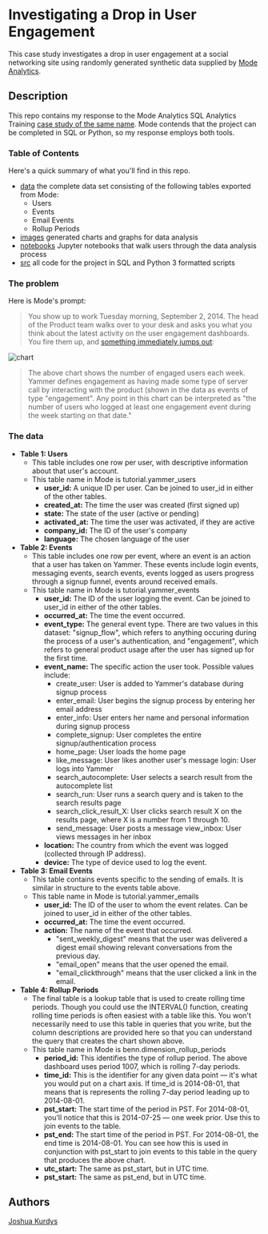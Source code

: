 # Investigating a Drop in User Engagement

This case study investigates a drop in user engagement at a social networking site using randomly generated synthetic data supplied by [Mode Analytics](https://mode.com/).

## Description

This repo contains my response to the Mode Analytics SQL Analytics Training [case study of the same name](https://mode.com/sql-tutorial/a-drop-in-user-engagement). Mode contends that the project can be completed in SQL or Python, so my response employs both tools.

### Table of Contents

Here's a quick summary of what you'll find in this repo.
* [data](https://github.com/jkurdys/yammer/tree/main/data) the complete data set consisting of the following tables exported from Mode:
    * Users
    * Events
    * Email Events
    * Rollup Periods
* [images](https://github.com/jkurdys/yammer/tree/main/images) generated charts and graphs for data analysis
* [notebooks](link) Jupyter notebooks that walk users through the data analysis process
* [src](link) all code for the project in SQL and Python 3 formatted scripts

### The problem

Here is Mode's prompt:

>You show up to work Tuesday morning, September 2, 2014. The head of the Product team walks over to your desk and asks you what you think about the latest activity on the user engagement dashboards. You fire them up, and [something immediately jumps out](https://app.mode.com/modeanalytics/reports/cbb8c291ee96/runs/7925c979521e/viz1/cfcdb6b78885):

![chart](https://app.mode.com/modeanalytics/reports/cbb8c291ee96/runs/7925c979521e/viz1/cfcdb6b78885)

>The above chart shows the number of engaged users each week. Yammer defines engagement as having made some type of server call by interacting with the product (shown in the data as events of type "engagement". Any point in this chart can be interpreted as "the number of users who logged at least one engagement event during the week starting on that date."

### The data

- **Table 1: Users**
    - This table includes one row per user, with descriptive information about that user's account.
    - This table name in Mode is tutorial.yammer_users
        - **user_id:** 	    A unique ID per user. Can be joined to user_id in either of the other tables.
        - **created_at:** 	The time the user was created (first signed up)
        - **state:** 	    The state of the user (active or pending)
        - **activated_at:** The time the user was activated, if they are active
        - **company_id:** 	The ID of the user's company
        - **language:** 	The chosen language of the user
- **Table 2: Events**
    - This table includes one row per event, where an event is an action that a user has taken on Yammer. These events include login events, messaging events, search events, events logged as users progress through a signup funnel, events around received emails.
    - This table name in Mode is tutorial.yammer_events
        - **user_id:** 	    The ID of the user logging the event. Can be joined to user\_id in either of the other tables.
        - **occurred_at:** 	The time the event occurred.
        - **event_type:** 	The general event type. There are two values in this dataset: "signup_flow", which refers to anything occuring during the process of a user's authentication, and "engagement", which refers to general product usage after the user has signed up for the first time.
        - **event_name:** 	The specific action the user took. Possible values include:
            - create_user: User is added to Yammer's database during signup process
            - enter_email: User begins the signup process by entering her email address
            - enter_info: User enters her name and personal information during signup process
            - complete_signup: User completes the entire signup/authentication process
            - home_page: User loads the home page
            - like_message: User likes another user's message login: User logs into Yammer
            - search_autocomplete: User selects a search result from the autocomplete list
            - search_run: User runs a search query and is taken to the search results page
            - search_click_result_X: User clicks search result X on the results page, where X is a number from 1 through 10.
            - send_message: User posts a message view_inbox: User views messages in her inbox
        - **location:**	    The country from which the event was logged (collected through IP address).
        - **device:**	    The type of device used to log the event.
- **Table 3: Email Events**
    - This table contains events specific to the sending of emails. It is similar in structure to the events table above.
    - This table name in Mode is tutorial.yammer_emails
        - **user_id:** 	The ID of the user to whom the event relates. Can be joined to user_id in either of the other tables.
        - **occurred_at:** 	The time the event occurred.
        - **action:** 	The name of the event that occurred.
            - "sent_weekly_digest" means that the user was delivered a digest email showing relevant conversations from the previous day.
            - "email_open" means that the user opened the email.
            - "email_clickthrough" means that the user clicked a link in the email.
- **Table 4: Rollup Periods**
    - The final table is a lookup table that is used to create rolling time periods. Though you could use the INTERVAL() function, creating rolling time periods is often easiest with a table like this. You won't necessarily need to use this table in queries that you write, but the column descriptions are provided here so that you can understand the query that creates the chart shown above.
    - This table name in Mode is benn.dimension_rollup_periods
        - **period_id:** 	This identifies the type of rollup period. The above dashboard uses period 1007, which is rolling 7-day periods.
        - **time_id:** 	This is the identifier for any given data point — it's what you would put on a chart axis. If time_id is 2014-08-01, that means that is represents the rolling 7-day period leading up to 2014-08-01.
        - **pst_start:** 	The start time of the period in PST. For 2014-08-01, you'll notice that this is 2014-07-25 — one week prior. Use this to join events to the table.
        - **pst_end:** 	The start time of the period in PST. For 2014-08-01, the end time is 2014-08-01. You can see how this is used in conjunction with pst_start to join events to this table in the query that produces the above chart.
        - **utc_start:** 	The same as pst_start, but in UTC time.
        - **pst_start:** 	The same as pst_end, but in UTC time.

<!--- 
## Getting Started

### Dependencies

* Describe any prerequisites, libraries, OS version, etc., needed before installing program.
* ex. Windows 10

### Installing

* How/where to download your program
* Any modifications needed to be made to files/folders

### Executing program

* How to run the program
* Step-by-step bullets
```
code blocks for commands
```

## Help

Any advise for common problems or issues.
```
command to run if program contains helper info
```
-->
## Authors

[Joshua Kurdys](https://www.linkedin.com/in/joshua-kurdys/)

<!---
## Version History

* 0.2
    * Various bug fixes and optimizations
    * See [commit change]() or See [release history]()
* 0.1
    * Initial Release

## License

This project is licensed under the [NAME HERE] License - see the LICENSE.md file for details

## Acknowledgments

Inspiration, code snippets, etc.
* [awesome-readme](https://github.com/matiassingers/awesome-readme)
* [PurpleBooth](https://gist.github.com/PurpleBooth/109311bb0361f32d87a2)
* [dbader](https://github.com/dbader/readme-template)
* [zenorocha](https://gist.github.com/zenorocha/4526327)
* [fvcproductions](https://gist.github.com/fvcproductions/1bfc2d4aecb01a834b46)

-->
